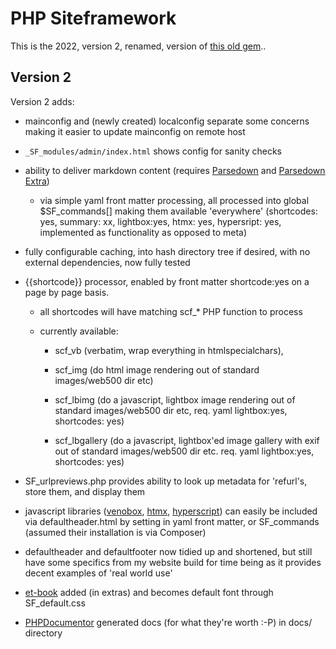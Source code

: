 # PHP Siteframework
This is the 2022, version 2, renamed, version of [this old gem](https://github.com/Cybergate9/phpSiteFramework)..

## Version 2

Version 2 adds:

* mainconfig and (newly created) localconfig separate some concerns making it easier to update mainconfig on remote host

* `_SF_modules/admin/index.html` shows config for sanity checks

* ability to deliver markdown content (requires [Parsedown](https://parsedown.org/) and [Parsedown Extra](https://github.com/erusev/parsedown-extra))

	* via simple yaml front matter processing, all processed into global $SF_commands[] making them available 'everywhere' (shortcodes: yes, summary: xx, lightbox:yes, htmx: yes, hypersript: yes, implemented as functionality as opposed to meta)

* fully configurable caching, into hash directory tree if desired, with no external dependencies, now fully tested

* {{shortcode}} processor, enabled by front matter shortcode:yes on a page by page basis. 

	* all shortcodes will have matching scf_* PHP function to process 

	* currently available:

		* scf_vb (verbatim, wrap everything in htmlspecialchars),

		* scf_img (do html image rendering out of standard images/web500 dir etc)

		* scf_lbimg (do a javascript, lightbox image rendering out of standard images/web500 dir etc, req. yaml lightbox:yes, shortcodes: yes)

		* scf_lbgallery (do a javascript, lightbox'ed image gallery with exif out of standard images/web500 dir etc. req. yaml lightbox:yes, shortcodes: yes)

* SF_urlpreviews.php provides ability to look up metadata for 'refurl's, store them, and display them

* javascript libraries ([venobox](https://veno.es/venobox/), [htmx](https://htmx.org/), [hyperscript](https://hyperscript.org/)) can easily be included via defaultheader.html by setting in yaml front matter, or SF_commands (assumed their installation is via Composer)

* defaultheader and defaultfooter now tidied up and shortened, but still have some specifics from my website build for time being as it provides decent examples of 'real world use'

* [et-book](https://github.com/edwardtufte/et-book/tree/gh-pages/et-book) added (in extras) and becomes default font through SF_default.css

* [PHPDocumentor](https://phpdoc.org/) generated docs (for what they're worth :-P) in docs/ directory








